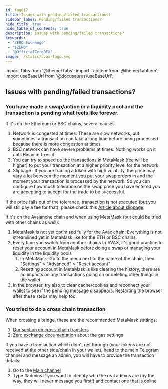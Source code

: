 ```yaml
---
id: faq017
title: Issues with pending/failed transactions?
sidebar_label: Pending/failed transactions?
hide_title: true
hide_table_of_contents: true
description: Issues with pending/failed transactions?
keywords:
 - "ZERO Exchange"
 - "$ZERO"
 - "@OfficialZeroDEX"
image:  /static/avax-logo.svg
---
```


import Tabs from '@theme/Tabs';
import TabItem from '@theme/TabItem';
import useBaseUrl from '@docusaurus/useBaseUrl';

## Issues with pending/failed transactions?

### You have made a swap/action in a liquidity pool and the transaction is pending what feels like forever.

If it's on the Ethereum or BSC chains, several causes:

1. Network is congested at times: These are slow networks, but sometimes, a transaction can take a long time before being processed because there is more congestion at times
1. BSC network can have severe problems at times: Nothing works on it until Binance fixes it
1. You can try to speed up the transactions in MetaMask (fee will be higher) to put your transaction at a higher priority level for the network
1. Slippage : If you are trading a token with high volatility, the price may vary a lot between the moment you put your swap orders in and the moment your transaction is processed by the network.   So you can configure how much tolerance on the swap price you have entered you are accepting to accept for the trade to be successful.

If the price falls out of the tolerance, transaction is not executed (but you will still pay a fee for that), please check this [Article about slippage](https://dexenetwork.medium.com/what-is-slippage-and-why-does-it-matter-uniswap-example-43e32d712651)


If it's on the Avalanche chain and when using MetaMask (but could be tried with other chains as well):

1. MetaMask is not yet optimised fully for the Avax chain: Everything is not streamlined yet in MetaMask like for the ETH or BSC chains.
1. Every time you switch from another chains to AVAX, it's good practice to reset your account in MetaMask before doing a swap or managing your liquidity in the liquidity pools
	1. In MetaMask: Go to the menu next to the name of the chain, then "Settings" > "Advanced" > "Reset account"
	1. Resetting account in MetaMask is like clearing the history, there are no impacts on any transactions going on or deleting other things in the wallet
1. In the browser, try also to clear cache/cookies and reconnect your wallet to see if the pending message disappears.  Restarting the browser after these steps may help too.

### You tried to do a cross chain transaction

When crossing a bridge, these are the recommended MetaMask settings:

1. [Our section on cross-chain transfers](https://0.masternode.io/docs/eth#cross-chain-transfers)
1. [Zero exchange documentation](https://0-exchange.gitbook.io/0-exchange-docs/pinned/transaction-fails) about the gas settings


If you have a transaction which didn't get through (your tokens are not received at the other side/chain in your wallet), head to the main Telegram channel and message an admin, you will have to provide the transaction details:
1. Go to the [Main channel](https://t.me/ZeroExchangeCommunity)
1. Type #admins if you want to identify who the real admins are (by the way, they will never message you first!) and contact one that is online
